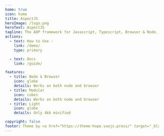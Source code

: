 ```yaml
---
home: true
icon: home
title: AspectJS
heroImage: /logo.png
heroText: AspectJS
tagline: The AOP framework for Javascript, Typescript, Browser & Node.
actions:
  - text: How to Use 💡
    link: /demo/
    type: primary

  - text: Docs
    link: /guide/

features:
  - title: Node & Browser
    icon: globe
    details: Works on both node and browser
  - title: Modular
    icon: cubes
    details: Works on both node and browser
  - title: Light
    icon: globe
    details: Only 4kb minified

copyright: false
footer: Theme by <a href="https://theme-hope.vuejs.press/" target="_blank">VuePress Theme Hope</a> | MIT Licensed, Copyright © 2023-present Mr.Hope
---
```

